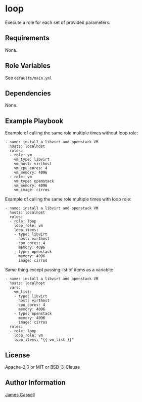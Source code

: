 loop
====

Execute a role for each set of provided parameters.

Requirements
------------

None.

Role Variables
--------------

See `defaults/main.yml`

Dependencies
------------

None.

Example Playbook
----------------

Example of calling the same role multiple times without loop role:

    - name: install a libvirt and openstack VM
      hosts: localhost
      roles:
      - role: vm
        vm_type: libvirt
        vm_host: virthost
        vm_cpu_cores: 4
        vm_memory: 4096
      - role: vm
        vm_type: openstack
        vm_memory: 4096
        vm_image: cirros

Example of calling the same role multiple times with loop role:

    - name: install a libvirt and openstack VM
      hosts: localhost
      roles:
      - role: loop
        loop_role: vm
        loop_items:
        - type: libvirt
          host: virthost
          cpu_cores: 4
          memory: 4096
        - type: openstack
          memory: 4096
          image: cirros

Same thing except passing list of items as a variable:

    - name: install a libvirt and openstack VM
      hosts: localhost
      vars:
        vm_list:
        - type: libvirt
          host: virthost
          cpu_cores: 4
          memory: 4096
        - type: openstack
          memory: 4096
          image: cirros
      roles:
      - role: loop
        loop_role: vm
        loop_items: "{{ vm_list }}"


License
-------

Apache-2.0 or MIT or BSD-3-Clause

Author Information
------------------

[James Cassell](https://github.com/jamescassell)
